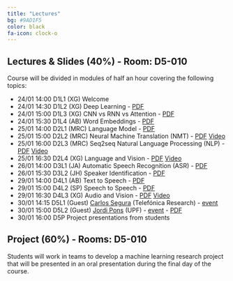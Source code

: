 ```yaml
---
title: "Lectures"
bg: #9AD1F5
color: black
fa-icon: clock-o
---
```


## Lectures & Slides (40%) - Room: D5-010

Course will be divided in modules of half an hour covering the following topics:

* 24/01 14:00 D1L1 (XG) Welcome  
* 24/01 14:30 D1L2 (XG) Deep Learning - [PDF][D1L2]
* 24/01 15:00 D1L3 (XG) CNN vs RNN vs Attention - [PDF][D1L3]
* 24/01 15:30 D1L4 (AB) Word Embeddings - [PDF][D1L4]
* 25/01 14:00 D2L1 (MRC) Language Model - [PDF][D2L1]
* 25/01 15:00 D2L2 (MRC) Neural Machine Translation (NMT) - [PDF][D2L2] [Video][D2L2-video]
* 25/01 16:00 D2L3 (MRC) Seq2seq Natural Language Processing (NLP) - [PDF][D2L3] [Video][D2L3-video]
* 25/01 16:30 D2L4 (XG) Language and Vision - [PDF][D2L4] [Video][D2L4-video]
* 26/01 14:00 D3L1 (JA) Automatic Speech Recognition (ASR) - [PDF][D3L1]
* 26/01 15:30 D3L2 (JH) Speaker Identification - [PDF][D3L2]
* 29/01 14:00 D4L1 (AB) Text to Speech - [PDF][D4L1]
* 29/01 15:00 D4L2 (SP) Speech to Speech - [PDF][D4L2]
* 29/01 16:30 D4L3 (XG) Audio and Vision - [PDF][D4L3] [Video][D4L3-video]
* 30/01 14:15 D5L1 (Guest) [Carlos Segura][CarlosSegura] (Telefónica Research) - [event][RSVP]  
* 30/01 15:00 D5L2 (Guest) [Jordi Pons][JordiPons] (UPF) - [event][RSVP] - [PDF][D5L2]
* 30/01 16:00 D5P Project presentations from students

[JordiPons]: http://www.jordipons.me/
[CarlosSegura]: https://scholar.google.es/citations?hl=en&user=Nypb-IYAAAAJ&view_op=list_works&sortby=pubdate
[RSVP]: https://www.eventbrite.com/e/upc-telecombcn-deep-learning-winter-school-guest-lectures-tickets-42478656806

[D1L2]: https://github.com/telecombcn-dl/2018-dlsl/blob/master/D1L2_TrainingAnMLP.pdf
[D1L3]: https://github.com/telecombcn-dl/2018-dlsl/blob/master/D1L3_CNN-RNN-Attention.pdf
[D1L4]: https://github.com/telecombcn-dl/2018-dlsl/blob/master/D1L4_embeddings.pdf
[D2L1]: https://github.com/telecombcn-dl/2018-dlsl/blob/master/D2L1_LanguageModels.pdf
[D2L2]: https://github.com/telecombcn-dl/2018-dlsl/blob/master/D2L2_NeuralMachineTranslation.pdf
[D2L2-video]: https://youtu.be/nuZIcvSY2nQ
[D2L3]: https://github.com/telecombcn-dl/2018-dlsl/blob/master/D2L3_Seq2seqNLP.pdf
[D2L3-video]: https://youtu.be/VRJj7tioZA0
[D2L4]: https://github.com/telecombcn-dl/2018-dlsl/blob/master/D2L4_LanguageAndVision.pdf
[D2L4-video]: https://youtu.be/XoNjjFLKXFs
[D3L1]: https://github.com/telecombcn-dl/2018-dlsl/blob/master/D3L1_SpeechRecognition.pdf
[D3L2]: https://github.com/telecombcn-dl/2018-dlsl/blob/master/D3L2_SpeakerRecognition.pdf
[D4L1]: https://github.com/telecombcn-dl/2018-dlsl/blob/master/D4L1_Text2Speech.pdf
[D4L2]: https://github.com/telecombcn-dl/2018-dlsl/blob/master/D4L2%20Speech2Speech.pdf
[D4L3]: https://github.com/telecombcn-dl/2018-dlsl/blob/master/D4L3_AudioAndVision.pdf
[D4L3-video]: https://youtu.be/Aa9XrplCWpA
[D5L2]: https://github.com/telecombcn-dl/2018-dlsl/blob/master/D5L2_DeepMusic.pdf


## Project (60%) - Rooms: D5-010

Students will work in teams to develop a machine learning research project that will be presented in an oral presentation during the final day of the course. 
